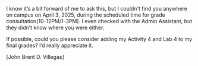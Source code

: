 I know it’s a bit forward of me to ask this, but I couldn't find you anywhere on campus on April 3, 2025, during the scheduled time for grade consultation(10-12PM/1-3PM). I even checked with the Admin Assistant, but they didn’t know where you were either.

If possible, could you please consider adding my Activity 4 and Lab 4 to my final grades? I’d really appreciate it.

[John Brent D. Villegas]
